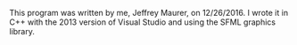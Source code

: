 This program was written by me, Jeffrey Maurer, on 12/26/2016. I wrote it in C++ with the 2013 version of Visual Studio and using the SFML graphics library.
